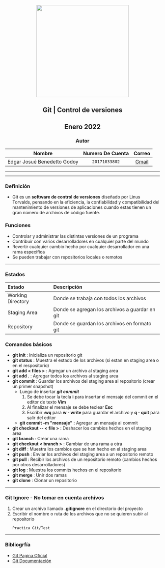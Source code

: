 <div align="center">
    <img src="https://upload.wikimedia.org/wikipedia/commons/thumb/3/3f/Git_icon.svg/1024px-Git_icon.svg.png" width="300px"> </img> 
    
<!-- Encabezado -->
## Git | Control de versiones
## Enero 2022
### Autor 
</div>

| Nombre | Numero De Cuenta | Correo |
|:-------------:| :-----:|:-----:|
| Edgar Josué Benedetto Godoy | `20171033802` | [Gmail](mailto:ejbg597@gmail.com) |

_____
_____

### Definición
* Git es un **software de control de versiones** diseñado por Linus Torvalds, pensando en la eficiencia, la confiabilidad y compatibilidad del mantenimiento de versiones de aplicaciones cuando estas tienen un gran número de archivos de código fuente.

### Funciones
* Controlar y administrar las distintas versiones de un programa
* Contribuir con varios desarrolladores en cualquier parte del mundo
* Revertir cualquier cambio hecho por cualquier desarrollador en una rama especifica
* Se pueden trabajar con repositorios locales o remotos
  
_____
### Estados 
| Estado | Descripción |
|:-------|:------------|
|Working Directory |Donde se trabaja con todos los archivos|
|Staging Area|Donde se agregan los archivos a guardar en git|
|Repository|Donde se guardan los archivos en formato git| 
### Comandos básicos
* **git init** : Inicializa un repositorio git
* **git status** : Muestra el estado de los archivos (si estan en staging area o en el respositorio)
* **git add < files >** : Agregar un archivo al staging area
* **git add .** : Agregar todos los archivos al staging area
* **git commit** : Guardar los archivos del staging area al repositorio (crear un primer snapshot)
  * Luego de insertar ***git commit*** 
    1. Se debe tocar la tecla **i** para insertar el mensaje del commit en el editor de texto **Vim**
    2. Al finalizar el mensaje se debe teclear **Esc** 
    3. Escribir **:wq** para **w - write** para guardar el archivo y **q - quit** para salir del editor 
  * **git commit -m "mensaje"** : Agregar un mensaje al commit
* **git checkout -- < file >** : Deshacer los cambios hechos en el staging area
* **git branch** : Crear una rama
* **git checkout < branch >** : Cambiar de una rama a otra
* **git diff** : Muestra los cambios que se han hecho en el staging area
* **git push** : Enviar los archivos del staging area a un repositorio remoto
* **git pull** : Recibir los archivos de un repositorio remoto (cambios hechos por otros desarrolladores)
* **git log** : Muestra los commits hechos en el repositorio
* **git merge** : Unir dos ramas
* **git clone** : Clonar un repositorio

_____


### Git Ignore - No tomar en cuenta archivos
1. Crear un archivo llamado **.gitignore** en el directorio del proyecto
2. Escribir el nombre o ruta de los archivos que no se quieren subir al repositorio
    ```
    Practica Git/Test
    ```
_____
### Bibliogrfía
* [Git Pagina Oficial](https://git-scm.com/)
* [Git Documentación](https://git-scm.com/docs)